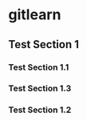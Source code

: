 # gitlearn

## Test Section 1


### Test Section 1.1



### Test Section 1.3

### Test Section 1.2


